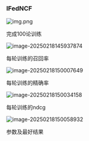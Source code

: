 ### IFedNCF

![img.png](img.png)

完成100论训练



![image-20250218145937874](C:\Users\SHOW\AppData\Roaming\Typora\typora-user-images\image-20250218145937874.png)

每轮训练的召回率



![image-20250218150007649](C:\Users\SHOW\AppData\Roaming\Typora\typora-user-images\image-20250218150007649.png)

每轮训练的精确率





![image-20250218150034158](C:\Users\SHOW\AppData\Roaming\Typora\typora-user-images\image-20250218150034158.png)

每轮训练的ndcg





![image-20250218150058932](C:\Users\SHOW\AppData\Roaming\Typora\typora-user-images\image-20250218150058932.png)

参数及最好结果

